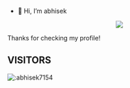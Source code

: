 - 👋 Hi, I’m abhisek
  
<div align="center">
 <img src="https://github.com/abhisek7154/abhisek7154/raw/master/under-construction.gif" />
</div>


Thanks for checking my profile! 


## VISITORS

<img src="https://count.getloli.com/get/@:abhisek7154" alt=":abhisek7154" />
